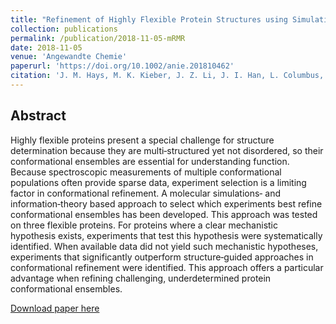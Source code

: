 ```yaml
---
title: "Refinement of Highly Flexible Protein Structures using Simulation‐Guided Spectroscopy"
collection: publications
permalink: /publication/2018-11-05-mRMR
date: 2018-11-05
venue: 'Angewandte Chemie'
paperurl: 'https://doi.org/10.1002/anie.201810462'
citation: 'J. M. Hays, M. K. Kieber, J. Z. Li, J. I. Han, L. Columbus, P. M. Kasson, Angew. Chem. Int. Ed. 2018, 57, 17110.'
---
```


## Abstract

Highly flexible proteins present a special challenge for structure determination because they are multi‐structured yet not disordered, so their conformational ensembles are essential for understanding function. Because spectroscopic measurements of multiple conformational populations often provide sparse data, experiment selection is a limiting factor in conformational refinement. A molecular simulations‐ and information‐theory based approach to select which experiments best refine conformational ensembles has been developed. This approach was tested on three flexible proteins. For proteins where a clear mechanistic hypothesis exists, experiments that test this hypothesis were systematically identified. When available data did not yield such mechanistic hypotheses, experiments that significantly outperform structure‐guided approaches in conformational refinement were identified. This approach offers a particular advantage when refining challenging, underdetermined protein conformational ensembles.

[Download paper here](https://onlinelibrary.wiley.com/doi/epdf/10.1002/anie.201810462)